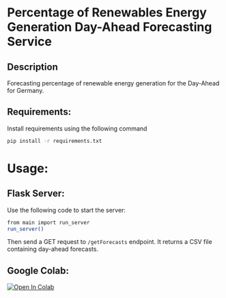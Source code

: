 # Percentage of Renewables Energy Generation Day-Ahead Forecasting Service 
## Description
Forecasting percentage of renewable energy generation for the Day-Ahead for Germany.


## Requirements:
Install requirements using the following command
```bash
pip install -r requirements.txt
```


# Usage:

## Flask Server:
Use the following code to start the server:
```bash
from main import run_server
run_server()
```

Then send a GET request to `/getForecasts` endpoint. 
It returns a CSV file containing day-ahead forecasts.

## Google Colab:
[![Open In Colab](https://colab.research.google.com/assets/colab-badge.svg)](https://colab.research.google.com/drive/1xNS2hNAQXoVFncymC0HRh8YThbVVAsGn)

